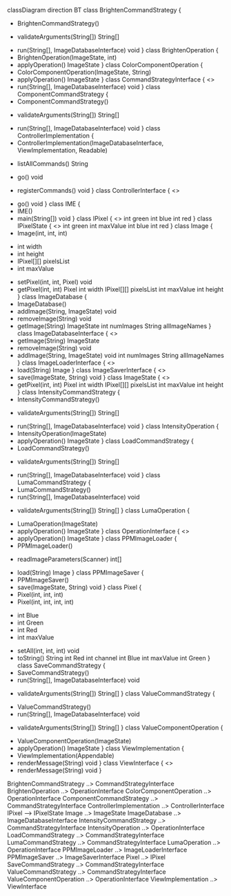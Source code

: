 classDiagram
direction BT
class BrightenCommandStrategy {
  + BrightenCommandStrategy() 
  - validateArguments(String[]) String[]
  + run(String[], ImageDatabaseInterface) void
}
class BrightenOperation {
  + BrightenOperation(ImageState, int) 
  + applyOperation() ImageState
}
class ColorComponentOperation {
  + ColorComponentOperation(ImageState, String) 
  + applyOperation() ImageState
}
class CommandStrategyInterface {
<<Interface>>
  + run(String[], ImageDatabaseInterface) void
}
class ComponentCommandStrategy {
  + ComponentCommandStrategy() 
  - validateArguments(String[]) String[]
  + run(String[], ImageDatabaseInterface) void
}
class ControllerImplementation {
  + ControllerImplementation(ImageDatabaseInterface, ViewImplementation, Readable) 
  - listAllCommands() String
  + go() void
  - registerCommands() void
}
class ControllerInterface {
<<Interface>>
  + go() void
}
class IME {
  + IME() 
  + main(String[]) void
}
class IPixel {
<<Interface>>
   int green
   int blue
   int red
}
class IPixelState {
<<Interface>>
   int green
   int maxValue
   int blue
   int red
}
class Image {
  + Image(int, int, int) 
  - int width
  - int height
  - IPixel[][] pixelsList
  - int maxValue
  + setPixel(int, int, Pixel) void
  + getPixel(int, int) Pixel
   int width
   IPixel[][] pixelsList
   int maxValue
   int height
}
class ImageDatabase {
  + ImageDatabase() 
  + addImage(String, ImageState) void
  + removeImage(String) void
  + getImage(String) ImageState
   int numImages
   String allImageNames
}
class ImageDatabaseInterface {
<<Interface>>
  + getImage(String) ImageState
  + removeImage(String) void
  + addImage(String, ImageState) void
   int numImages
   String allImageNames
}
class ImageLoaderInterface {
<<Interface>>
  + load(String) Image
}
class ImageSaverInterface {
<<Interface>>
  + save(ImageState, String) void
}
class ImageState {
<<Interface>>
  + getPixel(int, int) Pixel
   int width
   IPixel[][] pixelsList
   int maxValue
   int height
}
class IntensityCommandStrategy {
  + IntensityCommandStrategy() 
  - validateArguments(String[]) String[]
  + run(String[], ImageDatabaseInterface) void
}
class IntensityOperation {
  + IntensityOperation(ImageState) 
  + applyOperation() ImageState
}
class LoadCommandStrategy {
  + LoadCommandStrategy() 
  - validateArguments(String[]) String[]
  + run(String[], ImageDatabaseInterface) void
}
class LumaCommandStrategy {
  + LumaCommandStrategy() 
  + run(String[], ImageDatabaseInterface) void
  - validateArguments(String[]) String[]
}
class LumaOperation {
  + LumaOperation(ImageState) 
  + applyOperation() ImageState
}
class OperationInterface {
<<Interface>>
  + applyOperation() ImageState
}
class PPMImageLoader {
  + PPMImageLoader() 
  - readImageParameters(Scanner) int[]
  + load(String) Image
}
class PPMImageSaver {
  + PPMImageSaver() 
  + save(ImageState, String) void
}
class Pixel {
  + Pixel(int, int, int) 
  + Pixel(int, int, int, int) 
  - int Blue
  - int Green
  - int Red
  - int maxValue
  + setAll(int, int, int) void
  + toString() String
   int Red
   int channel
   int Blue
   int maxValue
   int Green
}
class SaveCommandStrategy {
  + SaveCommandStrategy() 
  + run(String[], ImageDatabaseInterface) void
  - validateArguments(String[]) String[]
}
class ValueCommandStrategy {
  + ValueCommandStrategy() 
  + run(String[], ImageDatabaseInterface) void
  - validateArguments(String[]) String[]
}
class ValueComponentOperation {
  + ValueComponentOperation(ImageState) 
  + applyOperation() ImageState
}
class ViewImplementation {
  + ViewImplementation(Appendable) 
  + renderMessage(String) void
}
class ViewInterface {
<<Interface>>
  + renderMessage(String) void
}

BrightenCommandStrategy  ..>  CommandStrategyInterface 
BrightenOperation  ..>  OperationInterface 
ColorComponentOperation  ..>  OperationInterface 
ComponentCommandStrategy  ..>  CommandStrategyInterface 
ControllerImplementation  ..>  ControllerInterface 
IPixel  -->  IPixelState 
Image  ..>  ImageState 
ImageDatabase  ..>  ImageDatabaseInterface 
IntensityCommandStrategy  ..>  CommandStrategyInterface 
IntensityOperation  ..>  OperationInterface 
LoadCommandStrategy  ..>  CommandStrategyInterface 
LumaCommandStrategy  ..>  CommandStrategyInterface 
LumaOperation  ..>  OperationInterface 
PPMImageLoader  ..>  ImageLoaderInterface 
PPMImageSaver  ..>  ImageSaverInterface 
Pixel  ..>  IPixel 
SaveCommandStrategy  ..>  CommandStrategyInterface 
ValueCommandStrategy  ..>  CommandStrategyInterface 
ValueComponentOperation  ..>  OperationInterface 
ViewImplementation  ..>  ViewInterface 
